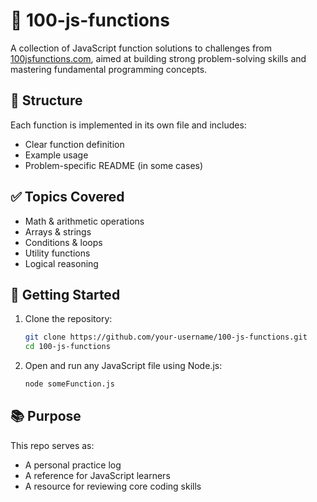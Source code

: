 # 🧠 100-js-functions

A collection of JavaScript function solutions to challenges from [100jsfunctions.com](https://100jsfunctions.com), aimed at building strong problem-solving skills and mastering fundamental programming concepts.

## 📁 Structure

Each function is implemented in its own file and includes:

* Clear function definition
* Example usage
* Problem-specific README (in some cases)

## ✅ Topics Covered

* Math & arithmetic operations
* Arrays & strings
* Conditions & loops
* Utility functions
* Logical reasoning

## 🚀 Getting Started

1. Clone the repository:

   ```bash
   git clone https://github.com/your-username/100-js-functions.git
   cd 100-js-functions
   ```

2. Open and run any JavaScript file using Node.js:

   ```bash
   node someFunction.js
   ```

## 📚 Purpose

This repo serves as:

* A personal practice log
* A reference for JavaScript learners
* A resource for reviewing core coding skills


